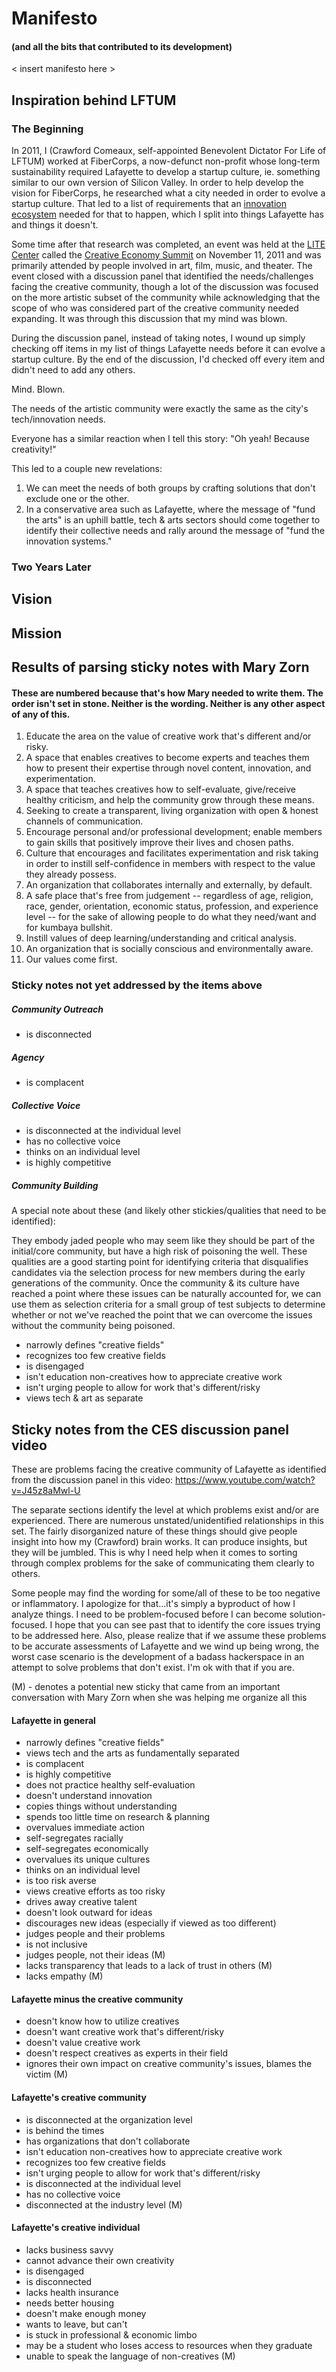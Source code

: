 # Manifesto 
#### (and all the bits that contributed to its development)
< insert manifesto here >

## Inspiration behind LFTUM

### The Beginning
In 2011, I (Crawford Comeaux, self-appointed Benevolent Dictator For Life of LFTUM) worked at FiberCorps, a now-defunct non-profit whose long-term sustainability required Lafayette to develop a startup culture, ie. something similar to our own version of Silicon Valley. In order to help develop the vision for FiberCorps, he researched what a city needed in order to evolve a startup culture. That led to a list of requirements that an [innovation ecosystem](http://en.wikipedia.org/wiki/Innovation_system "Wikipedia entry for 'innovation system'") needed for that to happen, which I split into things Lafayette has and things it doesn't.

Some time after that research was completed, an event was held at the [LITE Center](http://www.lite3d.com "LITE Center's website") called the [Creative Economy Summit](https://www.facebook.com/events/272940536060680/ "Facebook event page for the Creative Economy Summit") on November 11, 2011 and was primarily attended by people involved in art, film, music, and theater. The event closed with a discussion panel that identified the needs/challenges facing the creative community, though a lot of the discussion was focused on the more artistic subset of the community while acknowledging that the scope of who was considered part of the creative community needed expanding. It was through this discussion that my mind was blown.

During the discussion panel, instead of taking notes, I wound up simply checking off items in my list of things Lafayette needs before it can evolve a startup culture. By the end of the discussion, I'd checked off every item and didn't need to add any others. 

Mind. Blown.

The needs of the artistic community were exactly the same as the city's tech/innovation needs. 

Everyone has a similar reaction when I tell this story: "Oh yeah! Because creativity!" 

This led to a couple new revelations:

1. We can meet the needs of both groups by crafting solutions that don't exclude one or the other.
2. In a conservative area such as Lafayette, where the message of "fund the arts" is an uphill battle, tech & arts sectors should come together to identify their collective needs and rally around the message of "fund the innovation systems."

### Two Years Later



## Vision

## Mission

## Results of parsing sticky notes with Mary Zorn

#### These are numbered because that's how Mary needed to write them. The order isn't set in stone. Neither is the wording. Neither is any other aspect of any of this.

1. Educate the area on the value of creative work that's different and/or risky.
2. A space that enables creatives to become experts and teaches them how to present their expertise through novel content, innovation, and experimentation.
3. A space that teaches creatives how to self-evaluate, give/receive healthy criticism, and help the community grow through these means.
4. Seeking to create a transparent, living organization with open & honest channels of communication.
5. Encourage personal and/or professional development; enable members to gain skills that positively improve their lives and chosen paths.
6. Culture that encourages and facilitates experimentation and risk taking in order to instill self-confidence in members with respect to the value they already possess.
7. An organization that collaborates internally and externally, by default.
8. A safe place that's free from judgement -- regardless of age, religion, race, gender, orientation, economic status, profession, and experience level -- for the sake of allowing people to do what they need/want and for kumbaya bullshit.
9. Instill values of deep learning/understanding and critical analysis.
10. An organization that is socially conscious and environmentally aware.
11. Our values come first.

### Sticky notes not yet addressed by the items above

##### Community Outreach
- is disconnected

##### Agency
- is complacent

##### Collective Voice
- is disconnected at the individual level
- has no collective voice
- thinks on an individual level
- is highly competitive

##### Community Building
A special note about these (and likely other stickies/qualities that need to be identified): 

They embody jaded people who may seem like they should be part of the initial/core community, but have a high risk of poisoning the well. These qualities are a good starting point for identifying criteria that disqualifies candidates via the selection process for new members during the early generations of the community. Once the community & its culture have reached a point where these issues can be naturally accounted for, we can use them as selection criteria for a small group of test subjects to determine whether or not we've reached the point that we can overcome the issues without the community being poisoned.
- narrowly defines "creative fields"
- recognizes too few creative fields
- is disengaged
- isn't education non-creatives how to appreciate creative work
- isn't urging people to allow for work that's different/risky
- views tech & art as separate

## Sticky notes from the CES discussion panel video

These are problems facing the creative community of Lafayette as identified from the discussion panel in this video: https://www.youtube.com/watch?v=J45z8aMwl-U

The separate sections identify the level at which problems exist and/or are experienced. There are numerous unstated/unidentified relationships in this set. The fairly disorganized nature of these things should give people insight into how my (Crawford) brain works. It can produce insights, but they will be jumbled. This is why I need help when it comes to sorting through complex problems for the sake of communicating them clearly to others.

Some people may find the wording for some/all of these to be too negative or inflammatory. I apologize for that...it's simply a byproduct of how I analyze things. I need to be problem-focused before I can become solution-focused. I hope that you can see past that to identify the core issues trying to be addressed here. Also, please realize that if we assume these problems to be accurate assessments of Lafayette and we wind up being wrong, the worst case scenario is the development of a badass hackerspace in an attempt to solve problems that don't exist. I'm ok with that if you are.

(M) - denotes a potential new sticky that came from an important conversation with Mary Zorn when she was helping me organize all this

#### Lafayette in general

- narrowly defines "creative fields"
- views tech and the arts as fundamentally separated
- is complacent
- is highly competitive
- does not practice healthy self-evaluation
- doesn't understand innovation
- copies things without understanding
- spends too little time on research & planning
- overvalues immediate action
- self-segregates racially
- self-segregates economically
- overvalues its unique cultures
- thinks on an individual level
- is too risk averse
- views creative efforts as too risky
- drives away creative talent
- doesn't look outward for ideas
- discourages new ideas (especially if viewed as too different)
- judges people and their problems
- is not inclusive
- judges people, not their ideas (M)
- lacks transparency that leads to a lack of trust in others (M)
- lacks empathy (M)

#### Lafayette minus the creative community

- doesn't know how to utilize creatives
- doesn't want creative work that's different/risky
- doesn't value creative work
- doesn't respect creatives as experts in their field
- ignores their own impact on creative community's issues, blames the victim (M)

#### Lafayette's creative community

- is disconnected at the organization level
- is behind the times
- has organizations that don't collaborate
- isn't education non-creatives how to appreciate creative work
- recognizes too few creative fields
- isn't urging people to allow for work that's different/risky
- is disconnected at the individual level
- has no collective voice
- disconnected at the industry level (M)

#### Lafayette's creative individual

- lacks business savvy
- cannot advance their own creativity
- is disengaged
- is disconnected
- lacks health insurance
- needs better housing
- doesn't make enough money
- wants to leave, but can't
- is stuck in professional & economic limbo
- may be a student who loses access to resources when they graduate
- unable to speak the language of non-creatives (M)
